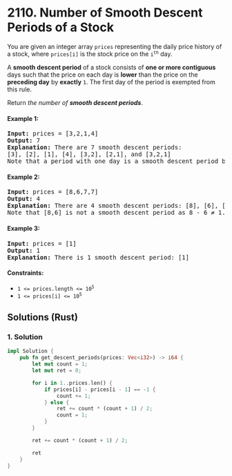 # 2110. Number of Smooth Descent Periods of a Stock
You are given an integer array `prices` representing the daily price history of a stock, where `prices[i]` is the stock price on the <code>i<sup>th</sup></code> day.

A **smooth descent period** of a stock consists of **one or more contiguous** days such that the price on each day is **lower** than the price on the **preceding day** by **exactly** `1`. The first day of the period is exempted from this rule.

Return *the number of **smooth descent periods***.

#### Example 1:
<pre>
<strong>Input:</strong> prices = [3,2,1,4]
<strong>Output:</strong> 7
<strong>Explanation:</strong> There are 7 smooth descent periods:
[3], [2], [1], [4], [3,2], [2,1], and [3,2,1]
Note that a period with one day is a smooth descent period by the definition.
</pre>

#### Example 2:
<pre>
<strong>Input:</strong> prices = [8,6,7,7]
<strong>Output:</strong> 4
<strong>Explanation:</strong> There are 4 smooth descent periods: [8], [6], [7], and [7]
Note that [8,6] is not a smooth descent period as 8 - 6 ≠ 1.
</pre>

#### Example 3:
<pre>
<strong>Input:</strong> prices = [1]
<strong>Output:</strong> 1
<strong>Explanation:</strong> There is 1 smooth descent period: [1]
</pre>

#### Constraints:
* <code>1 <= prices.length <= 10<sup>5</sup></code>
* <code>1 <= prices[i] <= 10<sup>5</sup></code>

## Solutions (Rust)

### 1. Solution
```Rust
impl Solution {
    pub fn get_descent_periods(prices: Vec<i32>) -> i64 {
        let mut count = 1;
        let mut ret = 0;

        for i in 1..prices.len() {
            if prices[i] - prices[i - 1] == -1 {
                count += 1;
            } else {
                ret += count * (count + 1) / 2;
                count = 1;
            }
        }

        ret += count * (count + 1) / 2;

        ret
    }
}
```
